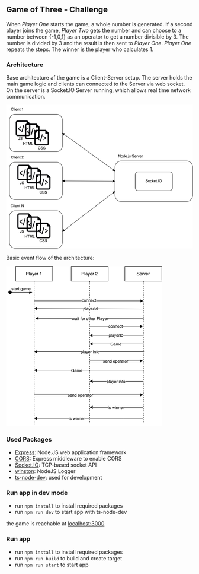 ## Game of Three - Challenge

When _Player One_ starts the game, a whole number is generated. If a second player joins the game, _Player Two_ gets the number and can choose to a number between {-1,0,1} as an operator to get a number divisible by 3. The number is divided by 3 and the result is then sent to _Player One_. _Player One_ repeats the steps. The winner is the player who calculates 1.

### Architecture 

Base architecture af the game is a Client-Server setup. The server holds the main game logic and clients can connected to the Server via web socket. On the server is a Socket.IO Server running, which allows real time network communication. 

![Architectur Overview](ArchitectureOverview.drawio.png)

Basic event flow of the architecture:

![Sequence Diagram](Sequence.drawio.png)

### Used Packages

-   [Express](https://expressjs.com): Node.JS web application framework
-   [CORS](https://github.com/expressjs/cors): Express middleware to enable CORS
-   [Socket.IO](https://socket.io/): TCP-based socket API
-   [winston](https://github.com/winstonjs/winston): NodeJS Logger
-   [ts-node-dev](https://github.com/wclr/ts-node-dev): used for development

### Run app in dev mode

-   run `npm install` to install required packages
-   run `npm run dev` to start app with ts-node-dev

the game is reachable at [localhost:3000](http://localhost:3000)

### Run app

-   run `npm install` to install required packages
-   run `npm run build` to build and create target
-   run `npm run start` to start app
